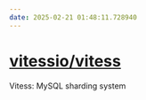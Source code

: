 ```yaml
---
date: 2025-02-21 01:48:11.728940
---
```


# [vitessio/vitess](https://github.com/vitessio/vitess)

Vitess: MySQL sharding system